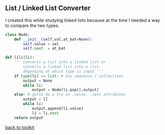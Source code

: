 ## List / Linked List Converter

I created this while studying linked lists because
at the time I needed a way to compare the two types.

```python
class Node:
    def __init__(self,val,at_bat=None):
        self.value = val
        self.next  = at_bat

def lili(li):
    ''' converts a list into a linked list or
        converts a linked list into a list,
        depending on which type is input '''
    if type(li) == list: # any sequence / collections
        output = None
        while li:
            output = Node(li.pop(),output)
    else: # gotta do a try on .value, .next attributes
        output = []
        while li:
            output.append(li.value)
            li = li.next
    return output
```



[back to toolkit](/toolkit_page)
